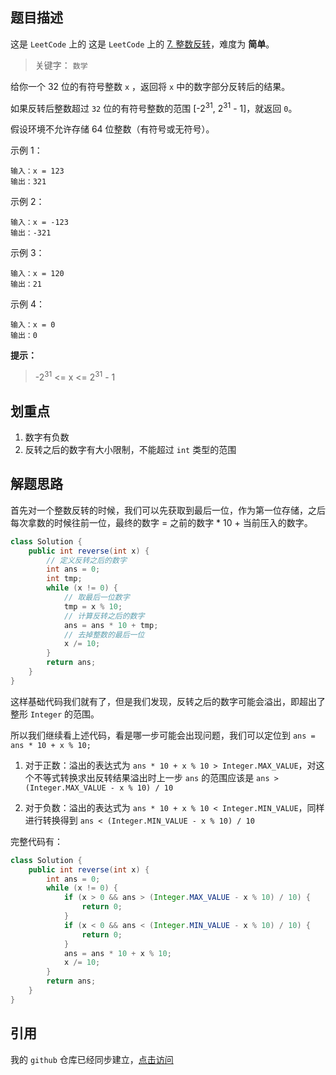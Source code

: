## 题目描述

这是 `LeetCode` 上的 这是 `LeetCode` 上的 [7. 整数反转](https://leetcode-cn.com/problems/reverse-integer/)，难度为 **简单**。

> 关键字： `数学`

给你一个 32 位的有符号整数 `x` ，返回将 `x` 中的数字部分反转后的结果。

如果反转后整数超过 `32` 位的有符号整数的范围  [-2<sup>31</sup>, 2<sup>31</sup> - 1]，就返回 `0`。

假设环境不允许存储 64 位整数（有符号或无符号）。

示例 1：

```
输入：x = 123
输出：321
```

示例 2：

```
输入：x = -123
输出：-321
```

示例 3：

```
输入：x = 120
输出：21
```

示例 4：

```
输入：x = 0
输出：0
```

**提示：**
> -2<sup>31</sup> <= x <= 2<sup>31</sup> - 1


## 划重点

1. 数字有负数
2. 反转之后的数字有大小限制，不能超过 `int` 类型的范围


## 解题思路

首先对一个整数反转的时候，我们可以先获取到最后一位，作为第一位存储，之后每次拿数的时候往前一位，最终的数字 = 之前的数字 * 10 + 当前压入的数字。

```java
class Solution {
    public int reverse(int x) {
        // 定义反转之后的数字
        int ans = 0;
        int tmp;
        while (x != 0) {
            // 取最后一位数字
            tmp = x % 10;
            // 计算反转之后的数字
            ans = ans * 10 + tmp;
            // 去掉整数的最后一位
            x /= 10;
        }
        return ans;
    }
}
```

这样基础代码我们就有了，但是我们发现，反转之后的数字可能会溢出，即超出了整形 `Integer` 的范围。

所以我们继续看上述代码，看是哪一步可能会出现问题，我们可以定位到 `ans = ans * 10 + x % 10;`

1. 对于正数：溢出的表达式为 `ans * 10 + x % 10 > Integer.MAX_VALUE`，对这个不等式转换求出反转结果溢出时上一步  `ans`  的范围应该是   `ans > (Integer.MAX_VALUE - x % 10) / 10 `   

2. 对于负数：溢出的表达式为 `ans * 10 + x % 10 < Integer.MIN_VALUE`，同样进行转换得到 `ans < (Integer.MIN_VALUE - x % 10) / 10`

完整代码有：

```java
class Solution {
    public int reverse(int x) {
        int ans = 0;
        while (x != 0) {
            if (x > 0 && ans > (Integer.MAX_VALUE - x % 10) / 10) {
                return 0;
            }
            if (x < 0 && ans < (Integer.MIN_VALUE - x % 10) / 10) {
                return 0;
            }
            ans = ans * 10 + x % 10;
            x /= 10;
        }
        return ans;
    }
}
```

## 引用
我的 `github` 仓库已经同步建立，[点击访问](https://github.com/haonange1314/defeat-leetcode)
